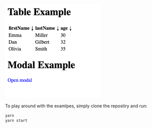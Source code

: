 ![Alt text](/examples.png?raw=true "Title")

To play around with the examlpes, simply clone the repostiry and run:
```
yarn
yarn start
```
